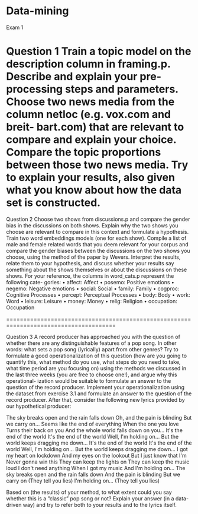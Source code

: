 # Data-mining
Exam 1 

Question 1
Train a topic model on the description column in framing.p. Describe and explain your pre-processing steps and parameters.
Choose two news media from the column netloc (e.g. vox.com and breit- bart.com) that are relevant to compare and explain your choice. Compare the topic proportions between those two news media. Try to explain your results, also given what you know about how the data set is constructed.
======================================================================================



Question 2
Choose two shows from discussions.p and compare the gender bias in the discussions on both shows. Explain why the two shows you choose are relevant to compare in this context and formulate a hypothesis.
Train two word embeddings models (one for each show). Compile a list of male and female related words that you deem relevant for your corpus and compare the gender biases between the discussions on the two shows you choose, using the method of the paper by Wevers. Interpret the results, relate them to your hypothesis, and discuss whether your results say something about the shows themselves or about the discussions on these shows.
For your reference, the columns in word_cats.p represent the following cate- gories:
• affect: Affect
• posemo: Positive emotions
• negemo: Negative emotions
• social: Social
• family: Family
• cogproc: Cognitive Processes • percept: Perceptual Processes • body: Body
• work: Word
• leisure: Leisure
• money: Money
• relig: Religion
• occupation: Occupation

======================================================================================



Question 3
A record producer has approached you with the question of whether there are any distinguishable features of a pop song. In other words: what sets a pop song (lyrically) apart from other genres?
Try to formulate a good operationalization of this question (how are you going to quantify this, what method do you use, what steps do you need to take, what time period are you focusing on) using the methods we discussed in the last three weeks (you are free to choose one!), and argue why this operational- ization would be suitable to formulate an answer to the question of the record producer.
Implement your operationalization using the dataset from exercise 3.1 and formulate an answer to the question of the record producer.
After that, consider the following new lyrics provided by our hypothetical producer:

The sky breaks open and the rain falls down
Oh, and the pain is blinding
But we carry on...
Seems like the end of everything
When the one you love
Turns their back on you
And the whole world falls down on you...
It's the end of the world
It's the end of the world
Well, I'm holding on...
But the world keeps dragging me down...
It's the end of the world
It's the end of the world
Well, I'm holding on...
But the world keeps dragging me down...
I got my heart on lockdown
And my eyes on the lookout
But I just know that I'm
Never gonna win this
They can keep the lights on
They can keep the music loud
I don't need anything
When I got my music
And I'm holding on...
The sky breaks open and the rain falls down
And the pain is blinding
But we carry on
(They tell you lies)
I'm holding on...
(They tell you lies)


Based on (the results) of your method, to what extent could you say whether this is a ”classic” pop song or not? Explain your answer (in a data-driven way) and try to refer both to your results and to the lyrics itself.
